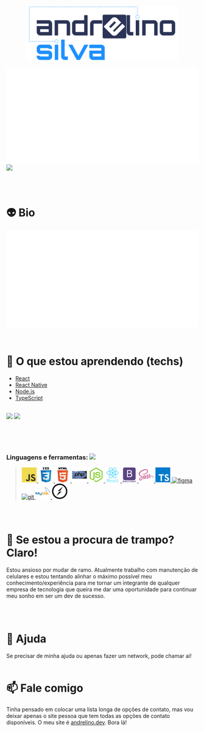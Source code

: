 <br ><br >
<p align="center"><img src="logo.png" style="width: 400px" alt="Logo Andrelino Silva" /></p>

![Bem vindo!](welcome.svg)
![](https://komarev.com/ghpvc/?username=your-github-andrelinos&color=1e90ff&style=flat&label=Você%20é%20o%20visitante:)

<br ><br >

# :alien: Bio
![Bem vindo!](bio.svg)

<br >

# 🌱 O que estou aprendendo (techs)
- [React](https://pt-br.reactjs.org/)
- [React Native](https://reactnative.dev/)<br />
- [Node.js](https://nodejs.org/pt-br/)<br />
- [TypeScript](https://www.typescriptlang.org/pt/)

<br>

<img height="180em" src="https://github-readme-stats.vercel.app/api?username=andrelinos&show_icons=true&theme=tokyonight&include_all_commits=true&count_private=true"/>
<img height="180em" src="https://github-readme-stats.vercel.app/api/top-langs/?username=andrelinos&layout=compact&langs_count=7&theme=tokyonight"/>

<br ><br >

#
<h3 align="left">Linguagens e ferramentas: <img src="https://media.giphy.com/media/WUlplcMpOCEmTGBtBW/giphy.gif" width="30"></h3>
<p align="left"> 

> <a href="https://developer.mozilla.org/en-US/docs/Web/JavaScript" target="_blank"> <img src="https://raw.githubusercontent.com/devicons/devicon/master/icons/javascript/javascript-original.svg" alt="javascript" width="40" height="40"/> </a> <a href="https://www.w3schools.com/css/" target="_blank"> <img src="https://raw.githubusercontent.com/devicons/devicon/master/icons/css3/css3-original-wordmark.svg" alt="css3" width="40" height="40"/> </a><a href="https://www.w3.org/html/" target="_blank"> <img src="https://raw.githubusercontent.com/devicons/devicon/master/icons/html5/html5-original-wordmark.svg" alt="html5" width="40" height="40"/> </a> <a href="https://www.php.net" target="_blank"> <img src="https://raw.githubusercontent.com/devicons/devicon/master/icons/php/php-original.svg" alt="php" width="40" height="40"/> </a> <a href="https://nodejs.org/" target="_blank"> <img src="https://raw.githubusercontent.com/devicons/devicon/master/icons/nodejs/nodejs-original.svg" alt="react" width="40" height="40"/> </a><a href="https://reactjs.org/" target="_blank"> <img src="https://raw.githubusercontent.com/devicons/devicon/master/icons/react/react-original-wordmark.svg" alt="react" width="40" height="40"/> </a><a href="https://getbootstrap.com" target="_blank"> <img src="https://raw.githubusercontent.com/devicons/devicon/master/icons/bootstrap/bootstrap-plain-wordmark.svg" alt="bootstrap" width="40" height="40"/> </a><a href="https://sass-lang.com" target="_blank"> <img src="https://raw.githubusercontent.com/devicons/devicon/master/icons/sass/sass-original.svg" alt="sass" width="40" height="40"/> </a> <a href="https://www.typescriptlang.org/" target="_blank"> <img src="https://raw.githubusercontent.com/devicons/devicon/master/icons/typescript/typescript-original.svg" alt="typescript" width="40" height="40"/> </a><a href="https://www.figma.com/" target="_blank"> <img src="https://www.vectorlogo.zone/logos/figma/figma-icon.svg" alt="figma" width="40" height="40"/> </a><a href="https://git-scm.com/" target="_blank"> <img src="https://www.vectorlogo.zone/logos/git-scm/git-scm-icon.svg" alt="git" width="40" height="40"/> </a> <a href="https://www.mysql.com/" target="_blank"> <img src="https://raw.githubusercontent.com/devicons/devicon/master/icons/mysql/mysql-original-wordmark.svg" alt="mysql" width="40" height="40"/> </a>  <a href="https://www.mysql.com/" target="_blank"> <img src="https://raw.githubusercontent.com/devicons/devicon/master/icons/socketio/socketio-original.svg" background-color="red" alt="mysql" width="40" height="40"/> </a> 
</p>


<br><br>

# :rocket: Se estou a procura de trampo? Claro!
Estou ansioso por mudar de ramo. Atualmente trabalho com manutenção de celulares e estou tentando alinhar o máximo possível meu conhecimento/experiência para me tornar um integrante de qualquer empresa de tecnologia que queira me dar uma oportunidade para continuar meu sonho em ser um dev de sucesso. 

<br ><br >

# 💬 Ajuda 

Se precisar de minha ajuda ou apenas fazer um network, pode chamar ai! 
<br ><br >

# 📫 Fale comigo
Tinha pensado em colocar uma lista longa de opções de contato, mas vou deixar apenas o site pessoa que tem todas as opções de contato disponíveis. O meu site é <a href="https://andrelino.dev/" target="_blank">andrelino.dev</a>. Bora lá!

<br><br >




